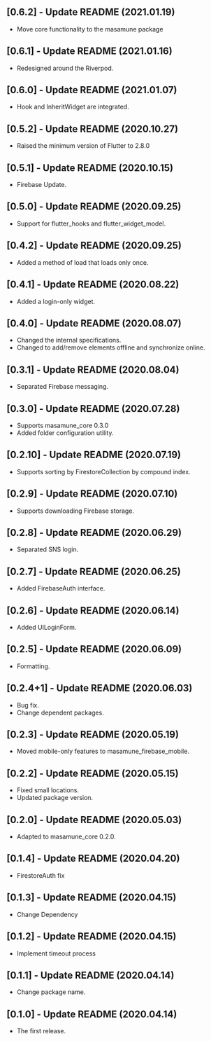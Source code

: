 ## [0.6.2] - Update README (2021.01.19)

* Move core functionality to the masamune package

## [0.6.1] - Update README (2021.01.16)

* Redesigned around the Riverpod.

## [0.6.0] - Update README (2021.01.07)

* Hook and InheritWidget are integrated.

## [0.5.2] - Update README (2020.10.27)

* Raised the minimum version of Flutter to 2.8.0

## [0.5.1] - Update README (2020.10.15)

* Firebase Update.

## [0.5.0] - Update README (2020.09.25)

* Support for flutter_hooks and flutter_widget_model.

## [0.4.2] - Update README (2020.09.25)

* Added a method of load that loads only once.

## [0.4.1] - Update README (2020.08.22)

* Added a login-only widget.

## [0.4.0] - Update README (2020.08.07)

* Changed the internal specifications.
* Changed to add/remove elements offline and synchronize online.

## [0.3.1] - Update README (2020.08.04)

* Separated Firebase messaging.

## [0.3.0] - Update README (2020.07.28)

* Supports masamune_core 0.3.0
* Added folder configuration utility.

## [0.2.10] - Update README (2020.07.19)

* Supports sorting by FirestoreCollection by compound index.

## [0.2.9] - Update README (2020.07.10)

* Supports downloading Firebase storage.

## [0.2.8] - Update README (2020.06.29)

* Separated SNS login.

## [0.2.7] - Update README (2020.06.25)

* Added FirebaseAuth interface.

## [0.2.6] - Update README (2020.06.14)

* Added UILoginForm.

## [0.2.5] - Update README (2020.06.09)

* Formatting.

## [0.2.4+1] - Update README (2020.06.03)

* Bug fix.
* Change dependent packages.

## [0.2.3] - Update README (2020.05.19)

* Moved mobile-only features to masamune_firebase_mobile.

## [0.2.2] - Update README (2020.05.15)

* Fixed small locations.
* Updated package version.

## [0.2.0] - Update README (2020.05.03)

* Adapted to masamune_core 0.2.0.

## [0.1.4] - Update README (2020.04.20)

* FirestoreAuth fix

## [0.1.3] - Update README (2020.04.15)

* Change Dependency

## [0.1.2] - Update README (2020.04.15)

* Implement timeout process

## [0.1.1] - Update README (2020.04.14)

* Change package name.

## [0.1.0] - Update README (2020.04.14)

* The first release.
